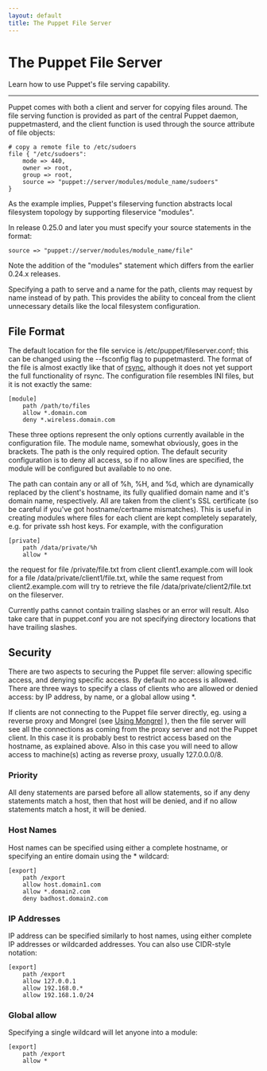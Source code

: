 ```yaml
---
layout: default
title: The Puppet File Server
---
```


The Puppet File Server
======================

Learn how to use Puppet's file serving capability.

* * *

Puppet comes with both a client and server for copying files
around. The file serving function is provided as part of the
central Puppet daemon, puppetmasterd, and the client function is
used through the source attribute of file objects:

    # copy a remote file to /etc/sudoers
    file { "/etc/sudoers":
        mode => 440,
        owner => root,
        group => root,
        source => "puppet://server/modules/module_name/sudoers"
    }

As the example implies, Puppet's fileserving function abstracts
local filesystem topology by supporting fileservice "modules".

In release 0.25.0 and later you must specify your source statements
in the format:

    source => "puppet://server/modules/module_name/file"

Note the addition of the "modules" statement which differs from the earlier
0.24.x releases.

Specifying a path to serve and a name for the path, clients may
request by name instead of by path. This provides the ability to
conceal from the client unnecessary details like the local
filesystem configuration.

## File Format

The default location for the file service is
/etc/puppet/fileserver.conf; this can be changed using the
--fsconfig flag to puppetmasterd. The format of the file is almost
exactly like that of [rsync](http://samba.anu.edu.au/rsync/),
although it does not yet support the full functionality of rsync.
The configuration file resembles INI files, but it is not exactly
the same:

    [module]
        path /path/to/files
        allow *.domain.com
        deny *.wireless.domain.com

These three options represent the only options currently available
in the configuration file. The module name, somewhat obviously,
goes in the brackets. The path is the only required option. The
default security configuration is to deny all access, so if no
allow lines are specified, the module will be configured but
available to no one.

The path can contain any or all of %h, %H, and %d, which are
dynamically replaced by the client's hostname, its fully qualified
domain name and it's domain name, respectively. All are taken from
the client's SSL certificate (so be careful if you've got
hostname/certname mismatches). This is useful in creating modules
where files for each client are kept completely separately, e.g.
for private ssh host keys. For example, with the configuration

    [private]
        path /data/private/%h
        allow *

the request for file /private/file.txt from client
client1.example.com will look for a file
/data/private/client1/file.txt, while the same request from
client2.example.com will try to retrieve the file
/data/private/client2/file.txt on the fileserver.

Currently paths cannot contain trailing slashes or an error will
result. Also take care that in puppet.conf you are not specifying
directory locations that have trailing slashes.

## Security

There are two aspects to securing the Puppet file server: allowing
specific access, and denying specific access. By default no access
is allowed. There are three ways to specify a class of clients who
are allowed or denied access: by IP address, by name, or a global
allow using \*.

If clients are not connecting to the Puppet file server directly,
eg. using a reverse proxy and Mongrel (see [Using Mongrel](./mongrel.html) ),
then the file server will see all the connections as coming from
the proxy server and not the Puppet client. In this case it is
probably best to restrict access based on the hostname, as
explained above. Also in this case you will need to allow access to
machine(s) acting as reverse proxy, usually 127.0.0.0/8.

### Priority

All deny statements are parsed before all allow statements, so if
any deny statements match a host, then that host will be denied,
and if no allow statements match a host, it will be denied.

### Host Names

Host names can be specified using either a complete hostname, or
specifying an entire domain using the \* wildcard:

    [export]
        path /export
        allow host.domain1.com
        allow *.domain2.com
        deny badhost.domain2.com

### IP Addresses

IP address can be specified similarly to host names, using either
complete IP addresses or wildcarded addresses. You can also use
CIDR-style notation:

    [export]
        path /export
        allow 127.0.0.1
        allow 192.168.0.*
        allow 192.168.1.0/24

### Global allow

Specifying a single wildcard will let anyone into a module:

    [export]
        path /export
        allow *
